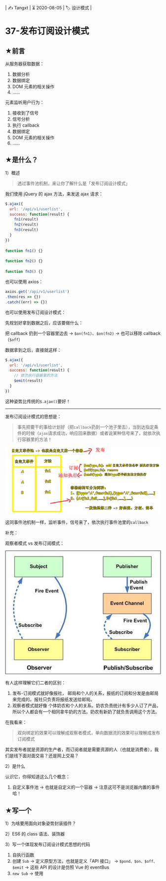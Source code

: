 | ✍️ Tangxt | ⏳ 2020-08-05 | 🏷️ 设计模式 |

# 37-发布订阅设计模式

## ★前言

从服务器获取数据：

1. 数据分析
2. 数据绑定
3. DOM 元素的相关操作
4. ……

元素监听用户行为：

1. 接收到了信号
2. 信号分析
3. 执行 callback
4. 数据绑定
5. DOM 元素的相关操作
6. ……

## ★是什么？

1）概述

> 透过事件池机制，来让你了解什么是「发布订阅设计模式」

我们使用 jQuery 的 ajax 方法，来发送 ajax 请求：

``` js
$.ajax({
  url: '/api/v1/userlist',
  success: function(result) {
    fn1(result)
    fn2(result)
    fn3(result)
  }
})

function fn1() {}

function fn2() {}

function fn3() {}
```

也可以使用 axios：

``` js
axios.get('/api/v1/userlist')
.then(res => {})
.catch((err) => {})
```

也可以使用发布订阅设计模式：

先规划好拿到数据之后，应该要做什么：

把 callback 扔到一个容器里边去 -> `$on(fn1)`、`$on(fn2)` -> 也可以移除 callback（`$off`）

数据拿到之后，直接就这样：

``` js
$.ajax({
  url: '/api/v1/userlist',
  success: function(result) {
    // 依次执行容器里的方法
    $emit(result)
  }
})
```

这种姿势比传统的`$.ajax()`要好！

---

发布订阅设计模式的思想是：

> 事先把要干的事给计划好（把`callback`扔到一个池子里去），当到达指定条件的时候（`ajax`请求成功，响应回来数据）或者说某种信号来了，就依次执行容器里的方法！

![发布订阅设计模式的思想](assets/img/2020-08-07-01-30-14.png)

这同事件池机制一样，监听事件，信号来了，依次执行事件池里的`callback`

补充：

观察者模式 vs 发布订阅模式：

![观察者模式 vs 发布订阅模式](assets/img/2020-08-07-01-44-50.png)

有人这样理解它们二者的区别：

1. 发布-订阅模式就好像报社， 邮局和个人的关系，报纸的订阅和分发是由邮局来完成的。报社只负责将报纸发送给邮局。
2. 观察者模式就好像 个体奶农和个人的关系。奶农负责统计有多少人订了产品，所以个人都会有一个相同拿牛奶的方法。奶农有新奶了就负责调用这个方法。

在我看来：

> 双向绑定的效果可以理解成观察者模式，单向数据流的效果可以理解成发布订阅模式

其实发布者就是资源的生产者，而订阅者就是需要资源的人（也就是消费者），我们是线下面对面交易？还是网上交易？

2）是什么

认识它，你得知道这么几个概念：

1. 自定义事件池 -> 也就是自定义的一个容器 -> 注意这可不是浏览器内置的事件哈！

## ★写一个

1）为啥要用面向对象姿势封装插件？

2）ES6 的 class 语法、装饰器

3）写一个体现发布订阅设计模式思想的代码

1. 自执行函数
2. 创建 `Sub` -> 定义原型方法，也就是定义「API 接口」 -> `$pond、$on、$off、$emit` -> 这些 API 的设计是仿照 Vue 的 eventBus
3. `new Sub` -> 使用
